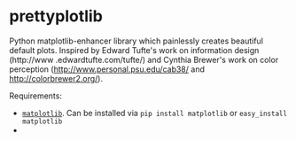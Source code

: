 prettyplotlib
=============

Python matplotlib-enhancer library which painlessly creates beautiful default
 plots. Inspired by Edward Tufte's work on information design (http://www
 .edwardtufte.com/tufte/) and Cynthia Brewer's work on color perception
 (http://www.personal.psu.edu/cab38/ and http://colorbrewer2.org/).

Requirements:

* [`matplotlib`](http://matplotlib.org/). Can be
installed via `pip install matplotlib` or `easy_install matplotlib`
*